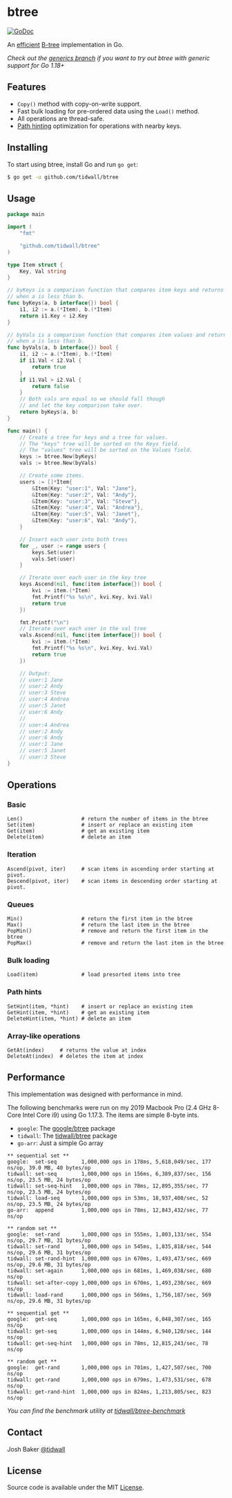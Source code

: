 # btree

[![GoDoc](https://godoc.org/github.com/tidwall/btree?status.svg)](https://godoc.org/github.com/tidwall/btree)

An [efficient](#performance) [B-tree](https://en.wikipedia.org/wiki/B-tree) implementation in Go. 

*Check out the [generics branch](https://github.com/tidwall/btree/tree/generics) if you want to try out btree with generic support for Go 1.18+*

## Features

- `Copy()` method with copy-on-write support.
- Fast bulk loading for pre-ordered data using the `Load()` method.
- All operations are thread-safe.
- [Path hinting](PATH_HINT.md) optimization for operations with nearby keys.

## Installing

To start using btree, install Go and run `go get`:

```sh
$ go get -u github.com/tidwall/btree
```

## Usage

```go
package main

import (
	"fmt"

	"github.com/tidwall/btree"
)

type Item struct {
	Key, Val string
}

// byKeys is a comparison function that compares item keys and returns true
// when a is less than b.
func byKeys(a, b interface{}) bool {
	i1, i2 := a.(*Item), b.(*Item)
	return i1.Key < i2.Key
}

// byVals is a comparison function that compares item values and returns true
// when a is less than b.
func byVals(a, b interface{}) bool {
	i1, i2 := a.(*Item), b.(*Item)
	if i1.Val < i2.Val {
		return true
	}
	if i1.Val > i2.Val {
		return false
	}
	// Both vals are equal so we should fall though
	// and let the key comparison take over.
	return byKeys(a, b)
}

func main() {
	// Create a tree for keys and a tree for values.
	// The "keys" tree will be sorted on the Keys field.
	// The "values" tree will be sorted on the Values field.
	keys := btree.New(byKeys)
	vals := btree.New(byVals)

	// Create some items.
	users := []*Item{
		&Item{Key: "user:1", Val: "Jane"},
		&Item{Key: "user:2", Val: "Andy"},
		&Item{Key: "user:3", Val: "Steve"},
		&Item{Key: "user:4", Val: "Andrea"},
		&Item{Key: "user:5", Val: "Janet"},
		&Item{Key: "user:6", Val: "Andy"},
	}

	// Insert each user into both trees
	for _, user := range users {
		keys.Set(user)
		vals.Set(user)
	}

	// Iterate over each user in the key tree
	keys.Ascend(nil, func(item interface{}) bool {
		kvi := item.(*Item)
		fmt.Printf("%s %s\n", kvi.Key, kvi.Val)
		return true
	})

	fmt.Printf("\n")
	// Iterate over each user in the val tree
	vals.Ascend(nil, func(item interface{}) bool {
		kvi := item.(*Item)
		fmt.Printf("%s %s\n", kvi.Key, kvi.Val)
		return true
	})

	// Output:
	// user:1 Jane
	// user:2 Andy
	// user:3 Steve
	// user:4 Andrea
	// user:5 Janet
	// user:6 Andy
	//
	// user:4 Andrea
	// user:2 Andy
	// user:6 Andy
	// user:1 Jane
	// user:5 Janet
	// user:3 Steve
}
```

## Operations

### Basic

```
Len()                   # return the number of items in the btree
Set(item)               # insert or replace an existing item
Get(item)               # get an existing item
Delete(item)            # delete an item
```

### Iteration

```
Ascend(pivot, iter)     # scan items in ascending order starting at pivot.
Descend(pivot, iter)    # scan items in descending order starting at pivot.
```

### Queues

```
Min()                   # return the first item in the btree
Max()                   # return the last item in the btree
PopMin()                # remove and return the first item in the btree
PopMax()                # remove and return the last item in the btree
```
### Bulk loading

```
Load(item)              # load presorted items into tree
```

### Path hints

```
SetHint(item, *hint)    # insert or replace an existing item
GetHint(item, *hint)    # get an existing item
DeleteHint(item, *hint) # delete an item
```

### Array-like operations

```
GetAt(index)     # returns the value at index
DeleteAt(index)  # deletes the item at index
```

## Performance

This implementation was designed with performance in mind. 

The following benchmarks were run on my 2019 Macbook Pro (2.4 GHz 8-Core Intel Core i9) using Go 1.17.3. The items are simple 8-byte ints. 

- `google`: The [google/btree](https://github.com/google/btree) package
- `tidwall`: The [tidwall/btree](https://github.com/tidwall/btree) package
- `go-arr`: Just a simple Go array

```
** sequential set **
google:  set-seq        1,000,000 ops in 178ms, 5,618,049/sec, 177 ns/op, 39.0 MB, 40 bytes/op
tidwall: set-seq        1,000,000 ops in 156ms, 6,389,837/sec, 156 ns/op, 23.5 MB, 24 bytes/op
tidwall: set-seq-hint   1,000,000 ops in 78ms, 12,895,355/sec, 77 ns/op, 23.5 MB, 24 bytes/op
tidwall: load-seq       1,000,000 ops in 53ms, 18,937,400/sec, 52 ns/op, 23.5 MB, 24 bytes/op
go-arr:  append         1,000,000 ops in 78ms, 12,843,432/sec, 77 ns/op

** random set **
google:  set-rand       1,000,000 ops in 555ms, 1,803,133/sec, 554 ns/op, 29.7 MB, 31 bytes/op
tidwall: set-rand       1,000,000 ops in 545ms, 1,835,818/sec, 544 ns/op, 29.6 MB, 31 bytes/op
tidwall: set-rand-hint  1,000,000 ops in 670ms, 1,493,473/sec, 669 ns/op, 29.6 MB, 31 bytes/op
tidwall: set-again      1,000,000 ops in 681ms, 1,469,038/sec, 680 ns/op
tidwall: set-after-copy 1,000,000 ops in 670ms, 1,493,230/sec, 669 ns/op
tidwall: load-rand      1,000,000 ops in 569ms, 1,756,187/sec, 569 ns/op, 29.6 MB, 31 bytes/op

** sequential get **
google:  get-seq        1,000,000 ops in 165ms, 6,048,307/sec, 165 ns/op
tidwall: get-seq        1,000,000 ops in 144ms, 6,940,120/sec, 144 ns/op
tidwall: get-seq-hint   1,000,000 ops in 78ms, 12,815,243/sec, 78 ns/op

** random get **
google:  get-rand       1,000,000 ops in 701ms, 1,427,507/sec, 700 ns/op
tidwall: get-rand       1,000,000 ops in 679ms, 1,473,531/sec, 678 ns/op
tidwall: get-rand-hint  1,000,000 ops in 824ms, 1,213,805/sec, 823 ns/op
```

*You can find the benchmark utility at [tidwall/btree-benchmark](https://github.com/tidwall/btree-benchmark)*

## Contact

Josh Baker [@tidwall](http://twitter.com/tidwall)

## License

Source code is available under the MIT [License](/LICENSE).
